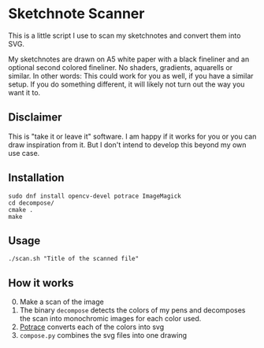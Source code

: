 # Sketchnote Scanner

This is a little script I use to scan my sketchnotes and convert them into SVG.

My sketchnotes are drawn on A5 white paper with a black fineliner and an optional second colored fineliner.
No shaders, gradients, aquarells or similar. In other words: This could work for you as well, if you have
a similar setup. If you do something different, it will likely not turn out the way you want it to.

## Disclaimer

This is "take it or leave it" software. I am happy if it works for you or you can draw inspiration from it.
But I don't intend to develop this beyond my own use case. 

## Installation

    sudo dnf install opencv-devel potrace ImageMagick
    cd decompose/
    cmake .
    make
    
## Usage

    ./scan.sh "Title of the scanned file"

## How it works

0. Make a scan of the image
0. The binary `decompose` detects the colors of my pens and decomposes the scan into monochromic images
   for each color used.
0. [Potrace](http://potrace.sourceforge.net/) converts each of the colors into svg
0. `compose.py` combines the svg files into one drawing